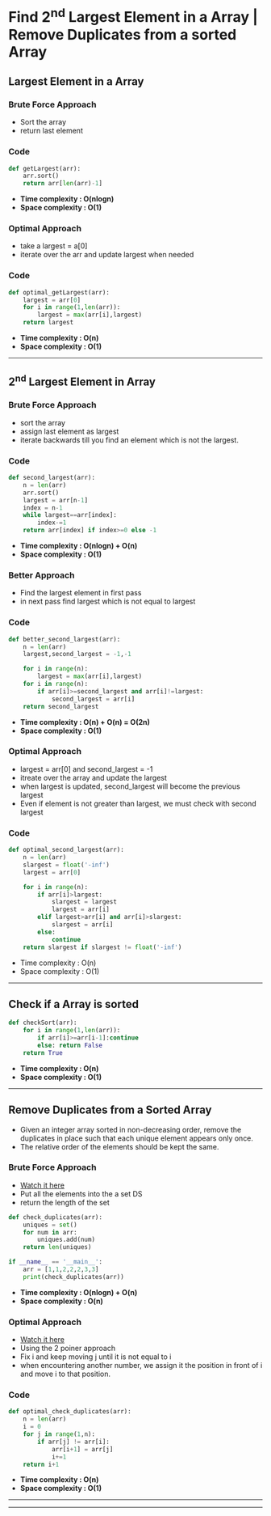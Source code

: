 # Find 2<sup>nd</sup> Largest Element in a Array | Remove Duplicates from a sorted Array

## Largest Element in a Array

### Brute Force Approach 

- Sort the array
- return last element

### Code 

```python 
def getLargest(arr):
    arr.sort()
    return arr[len(arr)-1]
```
- **Time complexity : O(nlogn)**
- **Space complexity : O(1)**

### Optimal Approach 

- take a largest = a[0]
- iterate over the arr and update largest when needed

### Code 

```python
def optimal_getLargest(arr):
    largest = arr[0]
    for i in range(1,len(arr)):
        largest = max(arr[i],largest)
    return largest
```

- **Time complexity :  O(n)**
- **Space complexity : O(1)**

---

## 2<sup>nd</sup> Largest Element in Array

### Brute Force Approach 
- sort the array 
- assign last element as largest
- iterate backwards till you find an element which is not the largest.

### Code

```python
def second_largest(arr):
    n = len(arr)
    arr.sort()
    largest = arr[n-1]
    index = n-1
    while largest==arr[index]:
        index-=1
    return arr[index] if index>=0 else -1
```

- **Time complexity : O(nlogn) + O(n)**
- **Space complexity : O(1)**

### Better Approach 

- Find the largest element in first pass
- in next pass find largest which is not equal to largest 

### Code 

```python 
def better_second_largest(arr):
    n = len(arr)
    largest,second_largest = -1,-1

    for i in range(n):
        largest = max(arr[i],largest)
    for i in range(n):
        if arr[i]>=second_largest and arr[i]!=largest:
            second_largest = arr[i]
    return second_largest
```
- **Time complexity : O(n) + O(n) = O(2n)**
- **Space complexity : O(1)**


### Optimal Approach 

- largest = arr[0] and second_largest = -1
- itreate over the array and update the largest
- when largest is updated, second_largest will become the previous largest
- Even if element is not greater than largest, we must check with second largest

### Code 

```python
def optimal_second_largest(arr):
    n = len(arr)
    slargest = float('-inf')
    largest = arr[0]

    for i in range(n):
        if arr[i]>largest:
            slargest = largest
            largest = arr[i]
        elif largest>arr[i] and arr[i]>slargest:
            slargest = arr[i]
        else:
            continue
    return slargest if slargest != float('-inf')
```
- Time complexity : O(n)
- Space complexity : O(1)

--- 

## Check if a Array is sorted 

```python
def checkSort(arr):
    for i in range(1,len(arr)):
        if arr[i]>=arr[i-1]:continue
        else: return False
    return True
```
- **Time complexity : O(n)**
- **Space complexity : O(1)**

---

## Remove Duplicates from a Sorted Array

- Given an integer array sorted in non-decreasing order, remove the duplicates in place such that each unique element appears only once.
- The relative order of the elements should be kept the same.


### Brute Force Approach 

- [Watch it here](https://youtu.be/37E9ckMDdTk?si=1YyZYoDjwbHuWqHC)
- Put all the elements into the a set DS
- return the length of the set

```python 
def check_duplicates(arr):
    uniques = set()
    for num in arr:
        uniques.add(num)
    return len(uniques)

if __name__ == '__main__':
    arr = [1,1,2,2,2,3,3]
    print(check_duplicates(arr))
```
- **Time complexity : O(nlogn) + O(n)**
- **Space complexity : O(n)**

### Optimal Approach 

- [Watch it here](https://youtu.be/37E9ckMDdTk?si=uSq3jDhSp5Gc_Hai&t=2255)
- Using the 2 poiner approach 
- Fix i and keep moving j until it is not equal to i
- when encountering another number, we assign it the position in front of i and move i to that position.

### Code 

```python
def optimal_check_duplicates(arr):
    n = len(arr)
    i = 0
    for j in range(1,n):
        if arr[j] != arr[i]:
            arr[i+1] = arr[j]
            i+=1
    return i+1
```
- **Time complexity : O(n)**
- **Space complexity : O(1)**

---
---